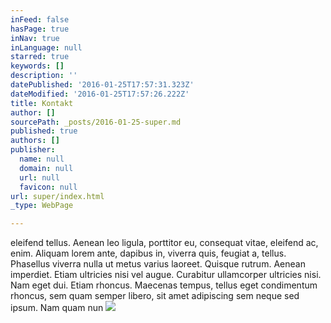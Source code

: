 ```yaml
---
inFeed: false
hasPage: true
inNav: true
inLanguage: null
starred: true
keywords: []
description: ''
datePublished: '2016-01-25T17:57:31.323Z'
dateModified: '2016-01-25T17:57:26.222Z'
title: Kontakt
author: []
sourcePath: _posts/2016-01-25-super.md
published: true
authors: []
publisher:
  name: null
  domain: null
  url: null
  favicon: null
url: super/index.html
_type: WebPage

---
```

eleifend tellus. Aenean leo ligula, porttitor eu, consequat vitae, 
eleifend ac, enim. Aliquam lorem ante, dapibus in, viverra quis, feugiat
a, tellus. Phasellus viverra nulla ut metus varius laoreet. Quisque 
rutrum. Aenean imperdiet. Etiam ultricies nisi vel augue. Curabitur 
ullamcorper ultricies nisi. Nam eget dui.
Etiam rhoncus. Maecenas tempus, tellus eget condimentum rhoncus, sem 
quam semper libero, sit amet adipiscing sem neque sed ipsum. Nam quam 
nun
![](https://the-grid-user-content.s3-us-west-2.amazonaws.com/5c876924-777d-4783-9d2c-82eba0021e11.jpg)
